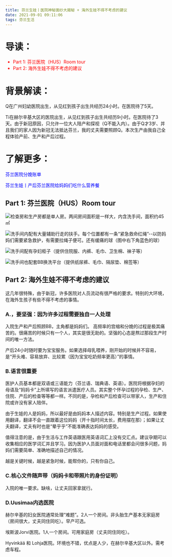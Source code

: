 ```yaml
---
title: 芬兰生娃丨医院神秘面纱大揭秘 + 海外生娃不得不考虑的建议
date: 2021-09-01 09:11:06
tags: 芬兰生活
---
```

# 导读： 
<font color=red>
<ul>
 <li>Part 1: 芬兰医院（HUS）Room tour</li>
 <li>Part 2: 海外生娃不得不考虑的建议</li>
</ul>
</font>

# 背景解读：

Q在广州妇幼医院出生，从见红到孩子出生共经历24小时。在医院待了5天。

Ti在赫尔辛基大区的医院出生，从见红到孩子出生共经历9小时。在医院待了3天。由于新冠原因，只允许一位大人陪产和探视（Q不能入内）。由于Q才3岁、并且我们的家人因为新冠无法抵达芬兰，我的丈夫需要照顾Q。本次生产由我自己全程体验产前、生产和产后过程。

# 了解更多：
<font color=blue>
芬兰医院分娩账单

芬兰生娃丨产后芬兰医院给妈妈们吃什么营养餐
</font>

## Part 1: 芬兰医院（HUS）Room tour

![检查房和生产房都是单人房。两间房间面积是一样大，内含洗手间，面积约45㎡](https://res.cloudinary.com/dtyie1sma/image/upload/v1630924945/HUSTi/20210815_161504_%E5%89%AF%E6%9C%AC_oybemo.jpg)

![洗手间内配有大量辅助行走的扶手。每个位置都有一条“紧急救命红绳”--以防妈妈们需要紧急救护，有需要拉绳子便可。还有缓痛的球（图中右下角蓝色的球）](https://res.cloudinary.com/dtyie1sma/image/upload/v1630924824/HUSTi/20210815_161431_qftegk.jpg)


![洗手间配有孕妇柜子（提供住院服、内裤、毛巾、卫生棉、袜子等）](https://res.cloudinary.com/dtyie1sma/image/upload/v1630937274/HUSTi/20210815_195341_%E5%89%AF%E6%9C%AC_snuvjv.jpg)

![洗手间也配套BB换洗平台（提供纸尿裤、毛巾、隔尿垫、棉签等）](https://res.cloudinary.com/dtyie1sma/image/upload/v1630937274/HUSTi/20210815_195421_%E5%89%AF%E6%9C%AC_vlkcd9.jpg)


## Part 2: 海外生娃不得不考虑的建议

这几年很特殊，由于新冠，许多医院对人员流动有很严格的要求。特别的大环境，在海外生孩子有些不得不考虑的事情。

### A.，要坚强：因为许多过程需要独自一人处理
入院生产和产后照顾BB，主角都是妈妈们。
高频率的宫缩和分娩的过程是极其痛苦的。很痛苦的时候只有一个人，其实是很无助的。坚强的心态是熬过那段生产时间的唯一方法。

产后24小时随时要为宝宝服务。如果选择母乳喂养，刚开始的时候并不容易，是“开头难、容易放弃、比较累（因为宝宝吃奶频率更高）”的事情。

### B.语言很重要
医护人员基本都是双语或三语能力（芬兰语、瑞典语、英语）。医院将根据孕妇的母语及“妈妈卡”上所填写的语言派遣医疗人员。其实整个怀孕过程的孕检、生产、住院、产后的检查等等都一样。不同的是，孕检和产后检查可以带家人，生产和住院或许没有家人陪伴。

由于生娃的人是妈妈，所以最好是由妈妈本人描述内容。特别是生产过程。如果使用翻译，翻译不会一直跟着这位妈妈（开十指时间太长，费用摆在那）；如果让丈夫翻译，丈夫有时也是“晕乎乎”不能准确表达妈妈的感受。

值得注意的是，由于生活与工作英语跟医用英语词汇上没有交汇点。建议孕期可以收集相应的医学词汇并且学习。因为医护人员面对面和电话里都会问很多问题，妈妈们需要简单、准确地描述自己的情况。

越是关键时候，越是紧急时候，能帮你的，只有你自己。

### C.核心文件随声带（妈妈卡和带照片的身份证明）
入院的唯一要求。缺啥，让丈夫回家拿就行。

### D.Uusimaa内选医院
赫尔辛基的妇女医院通常处理“难题”。2人一个房间。非头胎生产基本无家庭房（房间很大，丈夫同住同吃）。早产可选。

埃斯波Jorvi医院。1人一个房间。可用家庭房（丈夫同住同吃）。

Hyvinkää 和 Lohja医院。环境也不错，优点是人少，在赫尔辛基大区以外。需考虑车程。
